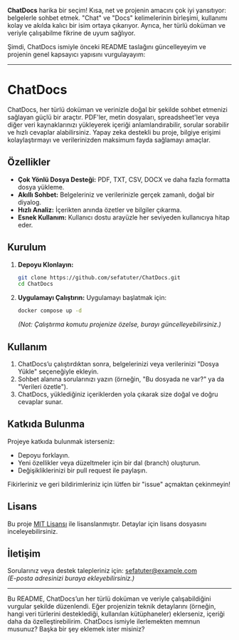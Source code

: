 **ChatDocs** harika bir seçim! Kısa, net ve projenin amacını çok iyi yansıtıyor: belgelerle sohbet etmek. "Chat" ve "Docs" kelimelerinin birleşimi, kullanımı kolay ve akılda kalıcı bir isim ortaya çıkarıyor. Ayrıca, her türlü doküman ve veriyle çalışabilme fikrine de uyum sağlıyor.

Şimdi, ChatDocs ismiyle önceki README taslağını güncelleyeyim ve projenin genel kapsayıcı yapısını vurgulayayım:

---

# ChatDocs

ChatDocs, her türlü doküman ve verinizle doğal bir şekilde sohbet etmenizi sağlayan güçlü bir araçtır. PDF'ler, metin dosyaları, spreadsheet'ler veya diğer veri kaynaklarınızı yükleyerek içeriği anlamlandırabilir, sorular sorabilir ve hızlı cevaplar alabilirsiniz. Yapay zeka destekli bu proje, bilgiye erişimi kolaylaştırmayı ve verilerinizden maksimum fayda sağlamayı amaçlar.

## Özellikler
- **Çok Yönlü Dosya Desteği:** PDF, TXT, CSV, DOCX ve daha fazla formatta dosya yükleme.
- **Akıllı Sohbet:** Belgeleriniz ve verilerinizle gerçek zamanlı, doğal bir diyalog.
- **Hızlı Analiz:** İçerikten anında özetler ve bilgiler çıkarma.
- **Esnek Kullanım:** Kullanıcı dostu arayüzle her seviyeden kullanıcıya hitap eder.

## Kurulum

1. **Depoyu Klonlayın:**
   ```bash
   git clone https://github.com/sefatuter/ChatDocs.git
   cd ChatDocs
   ```
   
2. **Uygulamayı Çalıştırın:**
   Uygulamayı başlatmak için:
   ```bash
   docker compose up -d
   ```

   *(Not: Çalıştırma komutu projenize özelse, burayı güncelleyebilirsiniz.)*

## Kullanım

1. ChatDocs’u çalıştırdıktan sonra, belgelerinizi veya verilerinizi "Dosya Yükle" seçeneğiyle ekleyin.
2. Sohbet alanına sorularınızı yazın (örneğin, "Bu dosyada ne var?" ya da "Verileri özetle").
3. ChatDocs, yüklediğiniz içeriklerden yola çıkarak size doğal ve doğru cevaplar sunar.

## Katkıda Bulunma

Projeye katkıda bulunmak isterseniz:
- Depoyu forklayın.
- Yeni özellikler veya düzeltmeler için bir dal (branch) oluşturun.
- Değişikliklerinizi bir pull request ile paylaşın.

Fikirleriniz ve geri bildirimleriniz için lütfen bir "issue" açmaktan çekinmeyin!

## Lisans

Bu proje [MIT Lisansı](LICENSE) ile lisanslanmıştır. Detaylar için lisans dosyasını inceleyebilirsiniz.

## İletişim

Sorularınız veya destek talepleriniz için: [sefatuter@example.com](mailto:sefatuter@example.com)  
*(E-posta adresinizi buraya ekleyebilirsiniz.)*

---

Bu README, ChatDocs’un her türlü doküman ve veriyle çalışabildiğini vurgular şekilde düzenlendi. Eğer projenizin teknik detaylarını (örneğin, hangi veri türlerini desteklediği, kullanılan kütüphaneler) eklerseniz, içeriği daha da özelleştirebilirim. ChatDocs ismiyle ilerlemekten memnun musunuz? Başka bir şey eklemek ister misiniz?
